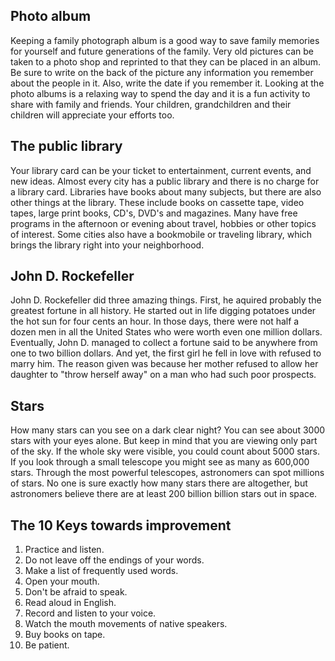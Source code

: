 ## Photo album

Keeping a family photograph album is a good way to save family memories for yourself and future generations of the family. Very old pictures can be taken to a photo shop and reprinted to that they can be placed in an album. Be sure to write on the back of the picture any information you remember about the people in it. Also, write the date if you remember it. Looking at the photo albums is a relaxing way to spend the day and it is a fun activity to share with family and friends. Your children, grandchildren and their children will appreciate your efforts too. 

## The public library

Your library card can be your ticket to entertainment, current events, and new ideas. Almost every city has a public library and there is no charge for a library card. Libraries have books about many subjects, but there are also other things at the library. These include books on cassette tape, video tapes, large print books, CD's, DVD's and magazines. Many have free programs in the afternoon or evening about travel, hobbies or other topics of interest. Some cities also have a bookmobile or traveling library, which brings the library right into your neighborhood.

## John D. Rockefeller

John D. Rockefeller did three amazing things. First, he aquired probably the greatest fortune in all history. He started out in life digging potatoes under the hot sun for four cents an hour. In those days, there were not half a dozen men in all the United States who were worth even one million dollars. Eventually, John D. managed to collect a fortune said to be anywhere from one to two billion dollars. And yet, the first girl he fell in love with refused to marry him. The reason given was because her mother refused to allow her daughter to "throw herself away" on a man who had such poor prospects. 

## Stars

How many stars can you see on a dark clear night? You can see about 3000 stars with your eyes alone. But keep in mind that you are viewing only part of the sky. If the whole sky were visible, you could count about 5000 stars. If you look through a small telescope you might see as many as 600,000 stars. Through the most powerful telescopes, astronomers can spot millions of stars. No one is sure exactly how many stars there are altogether, but astronomers believe there are at least 200 billion billion stars out in space.

## The 10 Keys towards improvement

1. Practice and listen.
2. Do not leave off the endings of your words.
3. Make a list of frequently used words.
4. Open your mouth.
5. Don't be afraid to speak.
6. Read aloud in English.
7. Record and listen to your voice.
8. Watch the mouth movements of native speakers.
9. Buy books on tape.
10. Be patient.